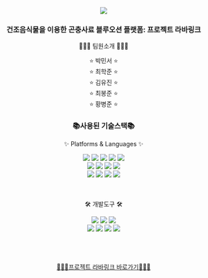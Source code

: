 <div align=center>
  <img src="https://capsule-render.vercel.app/api?type=waving&color=auto&height=300&section=header&text=프로젝트%20라바링크&fontSize=90&animation=fadeIn&fontAlignY=38&desc=한국스마트정보교육원%2046기%202팀%20&descAlignY=55&descAlign=62" />
</div>
<div align=center>
  <h3>건조음식물을 이용한 곤충사료 블루오션 플랫폼: 프로젝트 라바링크</h3>
  <p>🤝🤝🤝 팀원소개 🤝🤝🤝</p>
</div>
<div align=center>
  &#x2B50 박민서 &#x2B50<br>
  &#x2B50 최학준 &#x2B50<br>
  &#x2B50 김유진 &#x2B50<br>
  &#x2B50 최봉준 &#x2B50<br>
  &#x2B50 황병준 &#x2B50<br>
</div>
<div align=center>
  <h3>📚사용된 기술스택📚</h3>
  <p>✨ Platforms & Languages ✨</p>
</div>
<div align="center">
	<img src="https://img.shields.io/badge/Java-007396?style=flat&logo=Conda-Forge&logoColor=white" />
	<img src="https://img.shields.io/badge/HTML5-E34F26?style=flat&logo=HTML5&logoColor=white" />
	<img src="https://img.shields.io/badge/CSS3-1572B6?style=flat&logo=CSS3&logoColor=white" />
	<img src="https://img.shields.io/badge/JavaScript-F7DF1E?style=flat&logo=JavaScript&logoColor=white" />
	<img src="https://img.shields.io/badge/jQuery-0769AD?style=flat&logo=jQuery&logoColor=white" />
	<br>
	<img src="https://img.shields.io/badge/Spring-6DB33F?style=flat&logo=Spring&logoColor=white" />
	<img src="https://img.shields.io/badge/Bootstrap-7952B3?style=flat&logo=Bootstrap&logoColor=white" />
	<img src="https://img.shields.io/badge/Mybatis-000000?style=flat&logo=Fluentd&logoColor=white" />
	<img src="https://img.shields.io/badge/Apache%20Tomcat-F8DC75?style=flat&logo=Apache-Tomcat&logoColor=white" />
	<br>
	<img src="https://img.shields.io/badge/Oracle%20Cloud-F80000?style=flat&logo=Oracle&logoColor=white" />
	<img src="https://img.shields.io/badge/MySQL-4479A1?style=flat&logo=MySQL&logoColor=white" />
	<img src="https://img.shields.io/badge/CentOS8-262577?style=flat&logo=CentOS&logoColor=white" />
	<img src="https://img.shields.io/badge/Thymeleaf-005F0F?style=flat&logo=Thymeleaf&logoColor=white" />
</div>
<br><br>
<div align=center>
  <p>🛠 개발도구 🛠</p>
</div>
<div align="center">
	<img src="https://img.shields.io/badge/Spring%20Toll%20Suite-6DB33F?style=flat&logo=Spring&logoColor=white" />
	<img src="https://img.shields.io/badge/Eclipse%20IDE-2C2255?style=flat&logo=EclipseIDE&logoColor=white" />
	<img src="https://img.shields.io/badge/Visual%20Studio%20Code-007ACC?style=flat&logo=VisualStudioCode&logoColor=white" />
	<br>
	<img src="https://img.shields.io/badge/NGINX-009639?style=flat&logo=NGINX&logoColor=white" />
	<img src="https://img.shields.io/badge/Jenkins-D24939?style=flat&logo=Jenkins&logoColor=white" />
	<img src="https://img.shields.io/badge/GitHub-181717?style=flat&logo=GitHub&logoColor=white" />
	<img src="https://img.shields.io/badge/Apache%20Maven-C71A36?style=flat&logo=Apache-Maven&logoColor=white" />
</div>
<br><br>
<div align=center>

</div>
<br><br>
<div align=center>
<a href="http://138.2.127.137/"> 🔗🔗🔗프로젝트 라바링크 바로가기🔗🔗🔗 </a>
</div>
